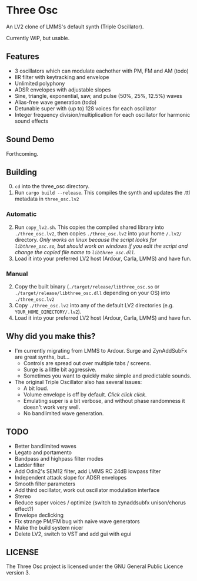 # Three Osc

An LV2 clone of LMMS's default synth (Triple Oscillator).

Currently WIP, but usable. 

## Features

* 3 oscillators which can modulate eachother with PM, FM and AM (todo)
* IIR filter with keytracking and envelope
* Unlimited polyphony
* ADSR envelopes with adjustable slopes
* Sine, triangle, exponential, saw, and pulse (50%, 25%, 12.5%) waves
* Alias-free wave generation (todo)
* Detunable super with (up to) 128 voices for each oscillator
* Integer frequency division/multiplication for each oscillator for harmonic sound effects

## Sound Demo
Forthcoming.

## Building
0. `cd` into the three_osc directory.
1. Run `cargo build --release`. This compiles the synth and updates the .ttl metadata in `three_osc.lv2`

### Automatic
2. Run `copy_lv2.sh`. This copies the compiled shared library into `./three_osc.lv2`, then copies `./three_osc.lv2` into your home `/.lv2/` directory. *Only works on linux because the script looks for `libthree_osc.so`, but should work on windows if you edit the script and change the copied file name to `libthree_osc.dll`.*
3. Load it into your preferred LV2 host (Ardour, Carla, LMMS) and have fun.

### Manual
2. Copy the built binary (`./target/release/libthree_osc.so` or `./target/release/libthree_osc.dll` depending on your OS) into `./three_osc.lv2`
3. Copy `./three_osc.lv2` into any of the default LV2 directories (e.g. `YOUR_HOME_DIRECTORY/.lv2`).
4. Load it into your preferred LV2 host (Ardour, Carla, LMMS) and have fun.


## Why did you make this?
* I'm currently migrating from LMMS to Ardour. Surge and ZynAddSubFx are great synths, but...
    * Controls are spread out over multiple tabs / screens.
    * Surge is a little bit aggressive.
    * Sometimes you want to quickly make simple and predictable sounds.
* The original Triple Oscillator also has several issues:
    * A bit loud.
    * Volume envelope is off by default. *Click click click*.
    * Emulating super is a bit verbose, and without phase randomness it doesn't work very well.
    * No bandlimited wave generation.

## TODO
* Better bandlimited waves
* Legato and portamento
* Bandpass and highpass filter modes
* Ladder filter
* Add Odin2's SEM12 filter, add LMMS RC 24dB lowpass filter
* Independent attack slope for ADSR envelopes
* Smooth filter parameters
* Add third oscillator, work out oscillator modulation interface
* Stereo
* Reduce super voices / optimize (switch to zynaddsubfx unison/chorus effect?)
* Envelope declicking
* Fix strange PM/FM bug with naive wave generators
* Make the build system nicer
* Delete LV2, switch to VST and add gui with egui

## LICENSE
The Three Osc project is licensed under the GNU General Public Licence version 3.